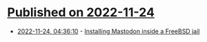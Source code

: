 # [Published on 2022-11-24](index.md)

* [2022-11-24, 04:36:10](https://lobste.rs/s/f59yfr/installing_mastodon_inside_freebsd_jail) - [Installing Mastodon inside a FreeBSD jail](https://it-notes.dragas.net/2022/11/23/installing-mastodon-on-a-freebsd-jail/)
